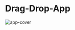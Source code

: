 # Drag-Drop-App

![app-cover](https://user-images.githubusercontent.com/74714313/163711141-b72bbb09-fc8e-4de6-b883-86964af95cae.png)
